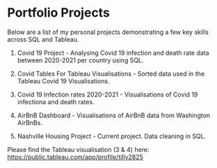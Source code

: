 # Portfolio Projects 

Below are a list of my personal projects demonstrating a few key skills across SQL and Tableau.

1) Covid 19 Project - Analysing Covid 19 infection and death rate data between 2020-2021 per country using SQL.

2) Covid Tables For Tableau Visualisations - Sorted data used in the Tableau Covid 19 Visualisations.

3) Covid 19 Infection rates 2020-2021 - Visualisations of Covid 19 infectiona and death rates.

4) AirBnB Dashboard - Visualisations of AirBnB data from Washington AirBnBs. 

5) Nashville Housing Project - Current project. Data cleaning in SQL.

Please find the Tableau visualisation (3 & 4) here: https://public.tableau.com/app/profile/tilly2825
